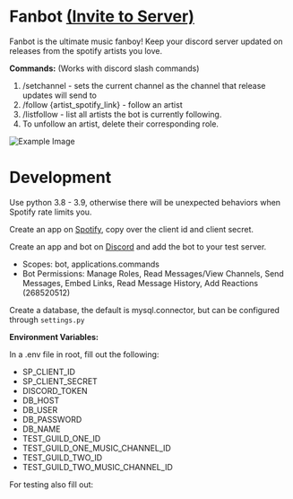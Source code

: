 # Fanbot **[(Invite to Server)](https://discord.com/api/oauth2/authorize?client_id=885000888131915799&permissions=34628258880&scope=bot%20applications.commands)**
Fanbot is the ultimate music fanboy! Keep your discord server updated on releases from the spotify artists you love.   

**Commands:** (Works with discord slash commands)
1. /setchannel - sets the current channel as the channel that release updates will send to
2. /follow {artist_spotify_link} - follow an artist
3. /listfollow - list all artists the bot is currently following.
4. To unfollow an artist, delete their corresponding role.

![Example Image](https://github.com/andrewkassab/mrmusic/blob/main/example.png?raw=true)

# Development

Use python 3.8 - 3.9, otherwise there will be unexpected behaviors when Spotify rate limits you.

Create an app on [Spotify](https://developer.spotify.com/dashboard/applications), copy over the client id and client secret.  

Create an app and bot on [Discord](https://discord.com/developers/applications) and add the bot to your test server.  
- Scopes: bot, applications.commands  
- Bot Permissions:  Manage Roles, Read Messages/View Channels, Send Messages, Embed Links, Read Message History, Add Reactions (268520512)

Create a database, the default is mysql.connector, but can be configured through `settings.py`

**Environment Variables:**  
 
 In a .env file in root, fill out the following:
- SP_CLIENT_ID
- SP_CLIENT_SECRET
- DISCORD_TOKEN
- DB_HOST
- DB_USER
- DB_PASSWORD
- DB_NAME
- TEST_GUILD_ONE_ID
- TEST_GUILD_ONE_MUSIC_CHANNEL_ID
- TEST_GUILD_TWO_ID
- TEST_GUILD_TWO_MUSIC_CHANNEL_ID

For testing also fill out: 

